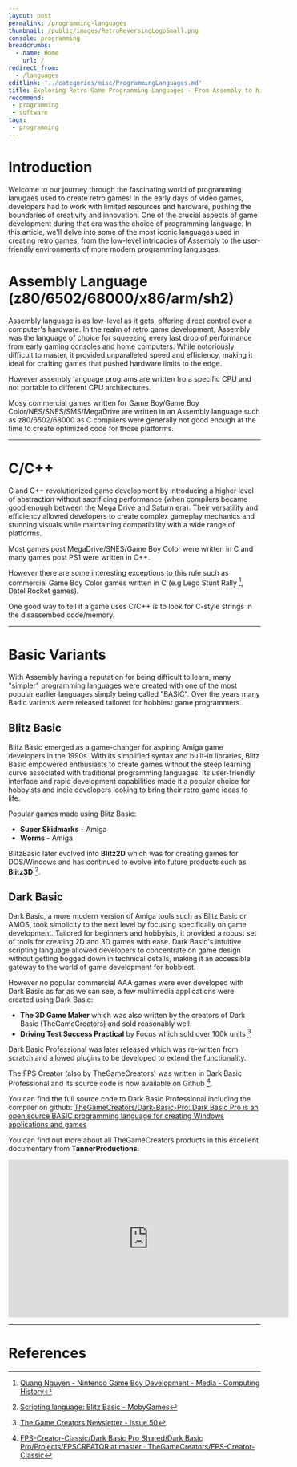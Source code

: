 ```yaml
---
layout: post
permalink: /programming-languages
thumbnail: /public/images/RetroReversingLogoSmall.png
console: programming
breadcrumbs:
  - name: Home
    url: /
redirect_from:
  - /languages
editlink: '../categories/misc/ProgrammingLanguages.md'
title: Exploring Retro Game Programming Languages - From Assembly to higher level languages
recommend: 
 - programming
 - software
tags:
 - programming
---
```


# Introduction
Welcome to our journey through the fascinating world of programming lanugaes used to create retro games! 
In the early days of video games, developers had to work with limited resources and hardware, pushing the boundaries of creativity and innovation. 
One of the crucial aspects of game development during that era was the choice of programming language. 
In this article, we'll delve into some of the most iconic languages used in creating retro games, from the low-level intricacies of Assembly to the user-friendly environments of more modern programming languages.

# Assembly Language (z80/6502/68000/x86/arm/sh2)
Assembly language is as low-level as it gets, offering direct control over a computer's hardware. 
In the realm of retro game development, Assembly was the language of choice for squeezing every last drop of performance from early gaming consoles and home computers. 
While notoriously difficult to master, it provided unparalleled speed and efficiency, making it ideal for crafting games that pushed hardware limits to the edge.

However assembly language programs are written fro a specific CPU and not portable to different CPU architectures.

Mosy commercial games written for Game Boy/Game Boy Color/NES/SNES/SMS/MegaDrive are written in an Assembly language such as z80/6502/68000 as C compilers were generally not good enough at the time to create optimized code for those platforms.

---
# C/C++
C and C++ revolutionized game development by introducing a higher level of abstraction without sacrificing performance (when compilers became good enough between the Mega Drive and Saturn era). 
Their versatility and efficiency allowed developers to create complex gameplay mechanics and stunning visuals while maintaining compatibility with a wide range of platforms.

Most games post MegaDrive/SNES/Game Boy Color were written in C and many games post PS1 were written in C++.

However there are some interesting exceptions to this rule such as commercial Game Boy Color games written in C (e.g Lego Stunt Rally [^2], Datel Rocket games).

One good way to tell if a game uses C/C++ is to look for C-style strings in the disassembed code/memory.

---
# Basic Variants
With Assembly having a reputation for being difficult to learn, many "simpler" programming languages were created with one of the most popular earlier languages simply being called "BASIC".
Over the years many Badic varients were released tailored for hobbiest game programmers.

## Blitz Basic
Blitz Basic emerged as a game-changer for aspiring Amiga game developers in the 1990s. 
With its simplified syntax and built-in libraries, Blitz Basic empowered enthusiasts to create games without the steep learning curve associated with traditional programming languages. 
Its user-friendly interface and rapid development capabilities made it a popular choice for hobbyists and indie developers looking to bring their retro game ideas to life.

Popular games made using Blitz Basic:
* **Super Skidmarks** - Amiga
* **Worms** - Amiga

BlitzBasic later evolved into **Blitz2D** which was for creating games for DOS/Windows and has continued to evolve into future products such as **Blitz3D** [^1].

## Dark Basic
Dark Basic, a more modern version of Amiga tools such as Blitz Basic or AMOS, took simplicity to the next level by focusing specifically on game development. 
Tailored for beginners and hobbyists, it provided a robust set of tools for creating 2D and 3D games with ease. Dark Basic's intuitive scripting language allowed developers to concentrate on game design without getting bogged down in technical details, making it an accessible gateway to the world of game development for hobbiest.

However no popular commercial AAA games were ever developed with Dark Basic as far as we can see, a few multimedia applications were created using Dark Basic:
* **The 3D Game Maker** which was also written by the creators of Dark Basic (TheGameCreators) and sold reasonably well.
* **Driving Test Success Practical** by Focus which sold over 100k units [^3]

Dark Basic Professional was later released which was re-written from scratch and allowed plugins to be developed to extend the functionality.

The FPS Creator (also by TheGameCreators) was written in Dark Basic Professional and its source code is now available on Github [^4].

You can find the full source code to Dark Basic Professional including the compiler on github: [TheGameCreators/Dark-Basic-Pro: Dark Basic Pro is an open source BASIC programming language for creating Windows applications and games](https://github.com/TheGameCreators/Dark-Basic-Pro)

You can find out more about all TheGameCreators products in this excellent documentary from **TannerProductions**:
<iframe width="560" height="315" src="https://www.youtube.com/embed/H74kuD1g1wg?si=tnyV7nPXcb_MglSN" title="YouTube video player" frameborder="0" allow="accelerometer; autoplay; clipboard-write; encrypted-media; gyroscope; picture-in-picture; web-share" referrerpolicy="strict-origin-when-cross-origin" allowfullscreen></iframe>

---
# References
[^1]: [Scripting language: Blitz Basic - MobyGames](https://www.mobygames.com/group/11091/scripting-language-blitz-basic/)
[^2]: [Quang Nguyen - Nintendo Game Boy Development - Media - Computing History](https://www.computinghistory.org.uk/det/56957/Quang-Nguyen-Nintendo-Game-Boy-Development/)
[^3]: [The Game Creators Newsletter - Issue 50](https://www.thegamecreators.com/pages/newsletters/newsletter_issue_50.html)
[^4]: [FPS-Creator-Classic/Dark Basic Pro Shared/Dark Basic Pro/Projects/FPSCREATOR at master · TheGameCreators/FPS-Creator-Classic](https://github.com/TheGameCreators/FPS-Creator-Classic/tree/master/Dark%20Basic%20Pro%20Shared/Dark%20Basic%20Pro/Projects/FPSCREATOR)
